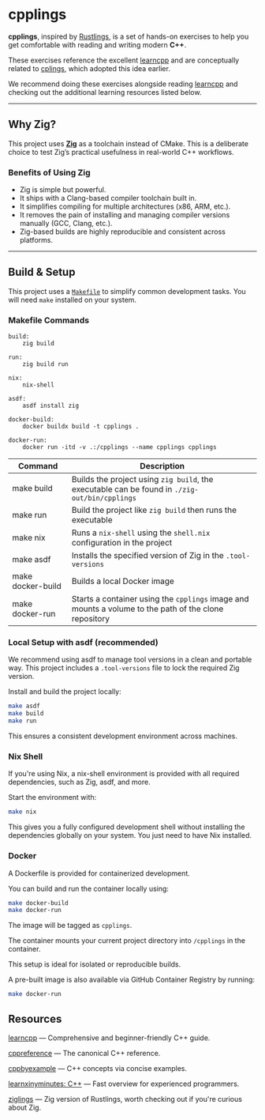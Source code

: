 # cpplings

**cpplings**, inspired by [Rustlings](https://github.com/rust-lang/rustlings), 
is a set of hands-on exercises to help you get comfortable with reading 
and writing modern **C++**.

These exercises reference the excellent [learncpp](https://www.learncpp.com/) 
and are conceptually related to [cplings](https://github.com/rdjondo/cplings), 
which adopted this idea earlier.

We recommend doing these exercises alongside reading [learncpp](https://www.learncpp.com/) 
and checking out the additional learning resources listed below.

---

## Why Zig?

This project uses **[Zig](https://ziglang.org/)** as a toolchain instead of CMake. 
This is a deliberate choice to test Zig’s practical usefulness in real-world C++ workflows.

### Benefits of Using Zig

- Zig is simple but powerful.
- It ships with a Clang-based compiler toolchain built in.
- It simplifies compiling for multiple architectures (x86, ARM, etc.).
- It removes the pain of installing and managing compiler versions manually (GCC, Clang, etc.).
- Zig-based builds are highly reproducible and consistent across platforms.

---

## Build & Setup

This project uses a [`Makefile`](./Makefile) to simplify common development tasks.
You will need `make` installed on your system.

### Makefile Commands

```make
build:
	zig build

run:
	zig build run

nix:
	nix-shell

asdf:
	asdf install zig

docker-build:
	docker buildx build -t cpplings .

docker-run:
	docker run -itd -v .:/cpplings --name cpplings cpplings
```

| Command | Description |
| -------------- | --------------- |
| make build | Builds the project using `zig build`, the executable can be found in `./zig-out/bin/cpplings`  |
| make run | Build the project like `zig build` then runs the executable |
| make nix | Runs a `nix-shell` using the `shell.nix` configuration in the project |
| make asdf | Installs the specified version of Zig in the `.tool-versions` |
| make docker-build | Builds a local Docker image |
| make docker-run | Starts a container using the `cpplings` image and mounts a volume to the path of the clone repository |


### Local Setup with asdf (recommended)
We recommend using asdf to manage tool versions in a clean and portable way.
This project includes a `.tool-versions` file to lock the required Zig version.

Install and build the project locally:

```sh
make asdf
make build
make run
```

This ensures a consistent development environment across machines.

### Nix Shell
If you're using Nix, a nix-shell environment is provided with all required dependencies,
such as Zig, asdf, and more.

Start the environment with:

```sh
make nix
```

This gives you a fully configured development shell without installing the dependencies globally on your system.
You just need to have Nix installed.

### Docker
A Dockerfile is provided for containerized development.

You can build and run the container locally using:

```sh
make docker-build
make docker-run
```

The image will be tagged as `cpplings`.

The container mounts your current project directory into `/cpplings` in the container.

This setup is ideal for isolated or reproducible builds.

A pre-built image is also available via GitHub Container Registry by running:

```sh
make docker-run
```

## Resources
[learncpp](https://www.learncpp.com/) — Comprehensive and beginner-friendly C++ guide.

[cppreference](https://en.cppreference.com/w/) — The canonical C++ reference.

[cppbyexample](https://cppbyexample.com/) — C++ concepts via concise examples.

[learnxinyminutes: C++](https://learnxinyminutes.com/docs/c++) — Fast overview for experienced programmers.

[ziglings](https://codeberg.org/ziglings/exercises/) — Zig version of Rustlings, worth checking out if you're curious about Zig.

